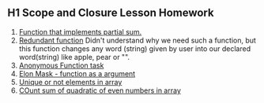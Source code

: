 H1 Scope and Closure Lesson Homework
---
1. [Function that implements partial sum.](https://github.com/AraAnahit/Closure_Homework_6/blob/Closure_Homework_6/partial_sum.js) 
2. [Redundant function](https://github.com/AraAnahit/Closure_Homework_6/blob/Closure_Homework_6/redundunt.js)
Didn't understand why we need such a function, but this function changes any word (string) given by user into our declared word(string) like apple, pear or "".
3. [Anonymous Function task](https://github.com/AraAnahit/Closure_Homework_6/blob/Closure_Homework_6/Anonymous_Function.js)
4. [Elon Mask - function as a argument](https://github.com/AraAnahit/Closure_Homework_6/blob/Closure_Homework_6/Elon_Mask.js)
5. [Unique or not elements in array](https://github.com/AraAnahit/Closure_Homework_6/blob/Closure_Homework_6/Unique.js)
6. [COunt sum of quadratic of even numbers in array](https://github.com/AraAnahit/Closure_Homework_6/blob/Closure_Homework_6/Even_Quadratic.js)